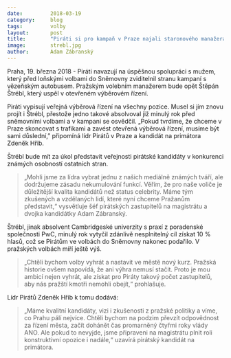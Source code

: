 ```yaml
---
date:         2018-03-19
category:     blog
tags:         volby
layout:       post
title:        "Piráti si pro kampaň v Praze najali staronového manažera a míří vysoko" 
image:        strebl.jpg
author:       Adam Zábranský
---
```


Praha, 19. března 2018 - Piráti navazují na úspěšnou spolupráci s mužem, který před loňskými volbami do Sněmovny zviditelnil stranu kampaní s vězeňským autobusem. Pražským volebním manažerem bude opět Štěpán Štrébl, který uspěl v otevřeném výběrovém řízení.

Piráti vypisují veřejná výběrová řízení na všechny pozice. Musel si jím znovu projít i Štrébl, přestože jedno takové absolvoval již minulý rok před sněmovními volbami a v kampani se osvědčil. „Pokud tvrdíme, že chceme v Praze skoncovat s trafikami a zavést otevřená výběrová řízení, musíme být sami důslední,” připomíná lídr Pirátů v Praze a kandidát na primátora Zdeněk Hřib.

Štrébl bude mít za úkol představit veřejnosti pirátské kandidáty v konkurenci známých osobností ostatních stran. 

> „Mohli jsme za lídra vybrat jednu z našich mediálně známých tváří, ale dodržujeme zásadu nekumulování funkcí. Věřím, že pro naše voliče je důležitější kvalita kandidátů než status celebrity. Máme tým zkušených a vzdělaných lidí, které nyní chceme Pražanům představit,“ vysvětluje šéf pirátských zastupitelů na magistrátu a dvojka kandidátky Adam Zábranský.

Štrébl, jinak absolvent Cambridgeské univerzity s praxí z poradenské společnosti PwC, minulý rok vytyčil zdánlivě nesplnitelný cíl získat 10 % hlasů, což se Pirátům ve volbách do Sněmovny nakonec podařilo. V pražských volbách míří ještě výš. 

> „Chtěli bychom volby vyhrát a nastavit ve městě nový kurz. Pražská historie ovšem napovídá, že ani výhra nemusí stačit. Proto je mou ambicí nejen vyhrát, ale získat pro Piráty takový počet zastupitelů, aby nás pražští kmotři nemohli obejít,“ prohlašuje.

Lídr Pirátů Zdeněk Hřib k tomu dodává: 

> „Máme kvalitní kandidáty, vizi i zkušenosti z pražské politiky a víme, co Prahu pálí nejvíce. Chtěli bychom na podzim převzít odpovědnost za řízení města, začít dohánět čas promarněný čtyřmi roky vlády ANO. Ale pokud to nevyjde, jsme připraveni na magistrátu plnit roli konstruktivní opozice i nadále,“ uzavírá pirátský kandidát na primátora.
